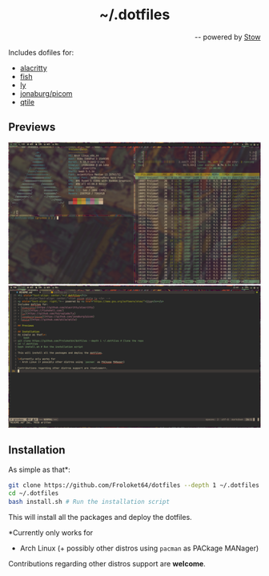 <h1 align="center">~/.dotfiles</h1>
<p align="right">-- powered by <a href="https://www.gnu.org/software/stow/">Stow</a></p>

Includes dofiles for:
+ [alacritty](https://github.com/alacritty/alacritty)
+ [fish](https://fishshell.com/)
+ [ly](https://github.com/fairyglade/ly)
+ [jonaburg/picom](https://github.com/jonaburg/picom)
+ [qtile](https://github.com/qtile/qtile)

## Previews
![Some terminals](/preview/terminals.png)
![Coding](/preview/coding.png)

## Installation
As simple as that\*:
``` bash
git clone https://github.com/Froloket64/dotfiles --depth 1 ~/.dotfiles # Clone the repo
cd ~/.dotfiles
bash install.sh # Run the installation script
```
This will install all the packages and deploy the dotfiles.

\*Currently only works for
 + Arch Linux (+ possibly other distros using `pacman` as PACkage MANager)

Contributions regarding other distros support are **welcome**.

